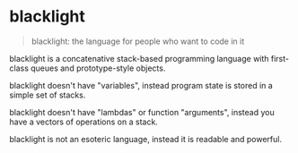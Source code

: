 blacklight
==========

> blacklight: the language for people who want to code in it

blacklight is a concatenative stack-based programming language
with first-class queues and prototype-style objects.

blacklight doesn't have "variables",
instead program state is stored in a simple set of stacks.

blacklight doesn't have "lambdas" or function "arguments",
instead you have a vectors of operations on a stack.

blacklight is not an esoteric language,
instead it is readable and powerful.

